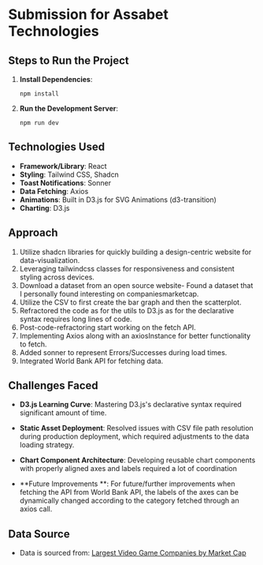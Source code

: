 # Submission for Assabet Technologies

## Steps to Run the Project

1.  **Install Dependencies**:

    ```
    npm install
    ```

2.  **Run the Development Server**:

    ```
    npm run dev
    ```

## Technologies Used

- **Framework/Library**: React
- **Styling**: Tailwind CSS, Shadcn
- **Toast Notifications**: Sonner
- **Data Fetching**: Axios
- **Animations**: Built in D3.js for SVG Animations (d3-transition)
- **Charting**: D3.js

## Approach

1. Utilize shadcn libraries for quickly building a design-centric website for data-visualization.
2. Leveraging tailwindcss classes for responsiveness and consistent styling across devices.
3. Download a dataset from an open source website- Found a dataset that I personally found interesting on companiesmarketcap.
4. Utilize the CSV to first create the bar graph and then the scatterplot.
5. Refractored the code as for the utils to D3.js as for the declarative syntax requires long lines of code.
6. Post-code-refractoring start working on the fetch API.
7. Implementing Axios along with an axiosInstance for better functionality to fetch.
8. Added sonner to represent Errors/Successes during load times.
9. Integrated World Bank API for fetching data.

## Challenges Faced

- **D3.js Learning Curve**: Mastering D3.js's declarative syntax required significant amount of time.

- **Static Asset Deployment**: Resolved issues with CSV file path resolution during production deployment, which required adjustments to the data loading strategy.

- **Chart Component Architecture**: Developing reusable chart components with properly aligned axes and labels required a lot of coordination

- **Future Improvements **: For future/further improvements when fetching the API from World Bank API, the labels of the axes can be dynamically changed according to the category fetched through an axios call.

## Data Source

- Data is sourced from: [Largest Video Game Companies by Market Cap](https://companiesmarketcap.com/video-games/largest-video-game-companies-by-market-cap/)
